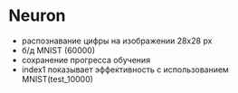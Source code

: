 # Neuron


- распознавание цифры на изображении 28x28 px
- б/д MNIST (60000)
- сохранение прогресса обучения
- index1 показывает эффективность с использованием MNIST(test_10000)
